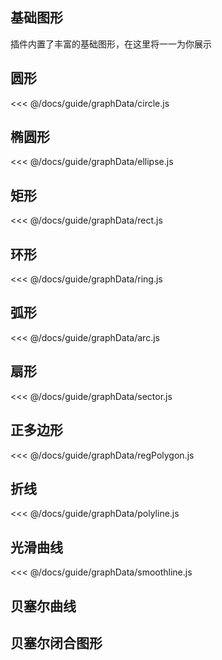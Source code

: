 ## 基础图形

插件内置了丰富的基础图形，在这里将一一为你展示

## 圆形

<demo :config="circle" />

<fold-box>
<<< @/docs/guide/graphData/circle.js
</fold-box>

## 椭圆形

<demo :config="ellipse" />

<fold-box>
<<< @/docs/guide/graphData/ellipse.js
</fold-box>

## 矩形

<demo :config="rect" />

<fold-box>
<<< @/docs/guide/graphData/rect.js
</fold-box>

## 环形

<demo :config="ring" />

<fold-box>
<<< @/docs/guide/graphData/ring.js
</fold-box>

## 弧形

<demo :config="arc" />

<fold-box>
<<< @/docs/guide/graphData/arc.js
</fold-box>

## 扇形

<demo :config="sector" />

<fold-box>
<<< @/docs/guide/graphData/sector.js
</fold-box>

## 正多边形

<demo :config="regPolygon" />

<fold-box>
<<< @/docs/guide/graphData/regPolygon.js
</fold-box>

## 折线

<demo :config="polyline" />

<fold-box>
<<< @/docs/guide/graphData/polyline.js
</fold-box>

## 光滑曲线

<demo :config="smoothline" />

<fold-box>
<<< @/docs/guide/graphData/smoothline.js
</fold-box>

## 贝塞尔曲线

## 贝塞尔闭合图形

<script>

import circle from './graphData/circle.js'
import ellipse from './graphData/ellipse.js'
import rect from './graphData/rect.js'
import ring from './graphData/ring.js'
import arc from './graphData/arc.js'
import sector from './graphData/sector.js'
import regPolygon from './graphData/regPolygon.js'
import polyline from './graphData/polyline.js'
import smoothline from './graphData/smoothline.js'

export default {
  data () {
    return {
      circle,
      ellipse,
      rect,
      ring,
      arc,
      sector,
      regPolygon,
      polyline,
      smoothline
    }
  }
}

</script>